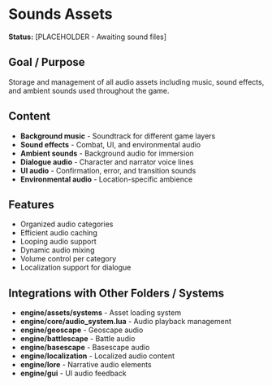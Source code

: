 # Sounds Assets

**Status:** [PLACEHOLDER - Awaiting sound files]

## Goal / Purpose
Storage and management of all audio assets including music, sound effects, and ambient sounds used throughout the game.

## Content
- **Background music** - Soundtrack for different game layers
- **Sound effects** - Combat, UI, and environmental audio
- **Ambient sounds** - Background audio for immersion
- **Dialogue audio** - Character and narrator voice lines
- **UI audio** - Confirmation, error, and transition sounds
- **Environmental audio** - Location-specific ambience

## Features
- Organized audio categories
- Efficient audio caching
- Looping audio support
- Dynamic audio mixing
- Volume control per category
- Localization support for dialogue

## Integrations with Other Folders / Systems
- **engine/assets/systems** - Asset loading system
- **engine/core/audio_system.lua** - Audio playback management
- **engine/geoscape** - Geoscape audio
- **engine/battlescape** - Battle audio
- **engine/basescape** - Basescape audio
- **engine/localization** - Localized audio content
- **engine/lore** - Narrative audio elements
- **engine/gui** - UI audio feedback
